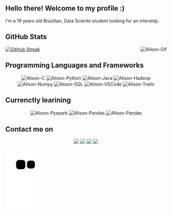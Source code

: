 ## Hello there! Welcome to my profile :)
I'm a 19 years old Brazilian, Data Sciente student looking for an intership.

##  GitHub Stats 
[![GitHub Streak](http://github-readme-streak-stats.herokuapp.com?user=AlisonK2&theme=dark)](https://git.io/streak-stats)
<img align="right" alt="Alison-Gif" src="https://media.giphy.com/media/K3FGljVq68OsSthG9b/giphy.gif?cid=790b7611fd8b4f33ba2c824929b9105d1a15bef16a916f6e&rid=giphy.gif&ct=g">

##  Programming Languages and Frameworks
<!--
<div style="display: inline_block"><br>
<img align="right" alt="Certificate" height="201" width="201" src="https://user-images.githubusercontent.com/68068625/137949835-d3603daa-2451-4de4-8aa9-3bbeb2753135.png">
-->
<p align="center">
  <img align="center" alt="Alison-C" height="50" width="70" src="https://cdn.jsdelivr.net/gh/devicons/devicon/icons/c/c-original.svg">
  <img align="center" alt="Alison-Python" height="50" width="70" src="https://cdn.jsdelivr.net/gh/devicons/devicon/icons/python/python-original-wordmark.svg">
  <img align="center" alt="Alison-Java" height="50" width="70" src="https://cdn.jsdelivr.net/gh/devicons/devicon/icons/java/java-original-wordmark.svg">
  <img align="center" alt="Alison-Hadoop" height="60" width="60" src="http://intellitech.pro/wp-content/uploads/2016/12/hadoop-300x293.png">
  <img align="center" alt="Alison-Numpy" height="50" width="70" src="https://cdn.jsdelivr.net/gh/devicons/devicon/icons/numpy/numpy-original.svg">
  <img align="center" alt="Alison-SQL" height="50" width="50" src="https://user-images.githubusercontent.com/68068625/135146415-6d886dff-39bb-4776-bdbd-2787628a97e6.png">
  <img align="center" alt="Alison-VSCode" height="50" width="70" src="https://cdn.jsdelivr.net/gh/devicons/devicon/icons/vscode/vscode-original-wordmark.svg">
  <img align="center" alt="Alison-Trello" height="50" width="70" src="https://cdn.jsdelivr.net/gh/devicons/devicon/icons/trello/trello-plain.svg"> 
</div>

##  Currenctly learining
<p align="center">
  <img align="center" alt="Alison-Pyspark" height="50" width="80" src="https://user-images.githubusercontent.com/68068625/134507235-2b363bee-401f-4b35-a6e2-795ee3cd18e6.png">
  <img align="center" alt="Alison-Pandas" height="50" width="80" src="https://cdn.jsdelivr.net/gh/devicons/devicon/icons/pandas/pandas-original-wordmark.svg">
  <img align="center" alt="Alison-Pandas" height="50" width="80" src="https://cdn.jsdelivr.net/gh/devicons/devicon/icons/oracle/oracle-original.svg">
</div> 
  
## Contact me on
<p align="center">
 <a href="https://wa.me/5511945318720" target="_blank"><img src="https://img.shields.io/badge/WhatsApp-25D366?style=for-the-badge&logo=whatsapp&logoColor=white" target="_blank"></a> 
  <a href="https://www.linkedin.com/in/alison-de-almeida-sales-b44b751a4/" target="_blank"><img src="https://img.shields.io/badge/-LinkedIn-%230077B5?style=for-the-badge&logo=linkedin&logoColor=white" target="_blank"></a> 
  <a href="https://www.instagram.com/alisonk8/" target="_blank"><img src="https://img.shields.io/badge/-Instagram-%23E4405F?style=for-the-badge&logo=instagram&logoColor=white" target="_blank"></a>
  <a href = "mailto:alisona.sales@hotmail.com"><img src="https://img.shields.io/badge/-Gmail-%23333?style=for-the-badge&logo=gmail&logoColor=white" target="_blank"></a>
 
  ![Snake animation](https://github.com/AlisonK2/AlisonK2/blob/output/github-contribution-grid-snake.svg)
</div>
